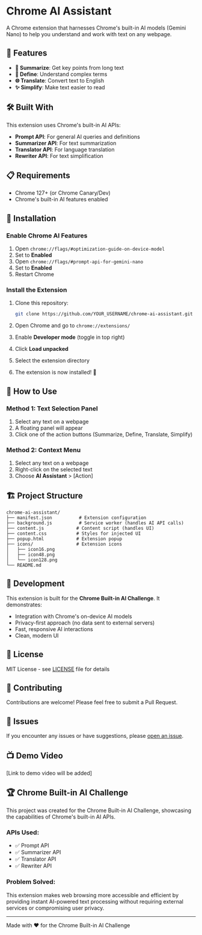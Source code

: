 # Chrome AI Assistant

A Chrome extension that harnesses Chrome's built-in AI models (Gemini Nano) to help you understand and work with text on any webpage.

## 🚀 Features

- **📝 Summarize**: Get key points from long text
- **📖 Define**: Understand complex terms
- **🌐 Translate**: Convert text to English
- **✨ Simplify**: Make text easier to read

## 🛠️ Built With

This extension uses Chrome's built-in AI APIs:
- **Prompt API**: For general AI queries and definitions
- **Summarizer API**: For text summarization
- **Translator API**: For language translation
- **Rewriter API**: For text simplification

## 📋 Requirements

- Chrome 127+ (or Chrome Canary/Dev)
- Chrome's built-in AI features enabled

## 🔧 Installation

### Enable Chrome AI Features

1. Open `chrome://flags/#optimization-guide-on-device-model`
2. Set to **Enabled**
3. Open `chrome://flags/#prompt-api-for-gemini-nano`
4. Set to **Enabled**
5. Restart Chrome

### Install the Extension

1. Clone this repository:
   ```bash
   git clone https://github.com/YOUR_USERNAME/chrome-ai-assistant.git
   ```

2. Open Chrome and go to `chrome://extensions/`

3. Enable **Developer mode** (toggle in top right)

4. Click **Load unpacked**

5. Select the extension directory

6. The extension is now installed! 🎉

## 🎯 How to Use

### Method 1: Text Selection Panel
1. Select any text on a webpage
2. A floating panel will appear
3. Click one of the action buttons (Summarize, Define, Translate, Simplify)

### Method 2: Context Menu
1. Select any text on a webpage
2. Right-click on the selected text
3. Choose **AI Assistant** > [Action]

## 🏗️ Project Structure

```
chrome-ai-assistant/
├── manifest.json          # Extension configuration
├── background.js          # Service worker (handles AI API calls)
├── content.js            # Content script (handles UI)
├── content.css           # Styles for injected UI
├── popup.html            # Extension popup
├── icons/                # Extension icons
│   ├── icon16.png
│   ├── icon48.png
│   └── icon128.png
└── README.md
```

## 🧪 Development

This extension is built for the **Chrome Built-in AI Challenge**. It demonstrates:
- Integration with Chrome's on-device AI models
- Privacy-first approach (no data sent to external servers)
- Fast, responsive AI interactions
- Clean, modern UI

## 📝 License

MIT License - see [LICENSE](LICENSE) file for details

## 🤝 Contributing

Contributions are welcome! Please feel free to submit a Pull Request.

## 🐛 Issues

If you encounter any issues or have suggestions, please [open an issue](https://github.com/YOUR_USERNAME/chrome-ai-assistant/issues).

## 📺 Demo Video

[Link to demo video will be added]

## 🏆 Chrome Built-in AI Challenge

This project was created for the Chrome Built-in AI Challenge, showcasing the capabilities of Chrome's built-in AI APIs.

### APIs Used:
- ✅ Prompt API
- ✅ Summarizer API
- ✅ Translator API
- ✅ Rewriter API

### Problem Solved:
This extension makes web browsing more accessible and efficient by providing instant AI-powered text processing without requiring external services or compromising user privacy.

---

Made with ❤️ for the Chrome Built-in AI Challenge
